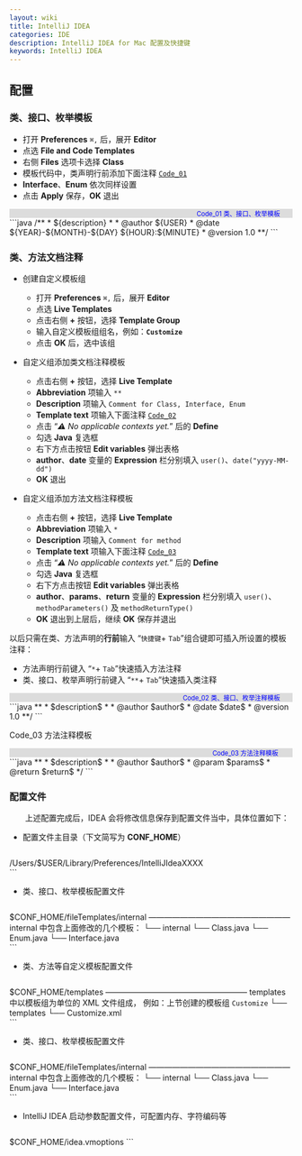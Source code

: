 ```yaml
---
layout: wiki
title: IntelliJ IDEA
categories: IDE
description: IntelliJ IDEA for Mac 配置及快捷键
keywords: IntelliJ IDEA
---
```


## 配置
### 类、接口、枚举模板
* 打开 **Preferences** `⌘,` 后，展开 **Editor**
* 点选 **File and Code Templates**
* 右侧 **Files** 选项卡选择 **Class**
* 模板代码中，类声明行前添加下面注释 [`Code_01`](#code_01)
*  **Interface**、**Enum** 依次同样设置
* 点击 **Apply** 保存，**OK** 退出
  
<div id="code_01" style="font-size: 0.8em;color: blue;text-align: right;background-color: rgb(220,220,220);">Code_01 类、接口、枚举模板&emsp;&emsp;</div>
```java
/**
 * ${description}
 *
 * @author ${USER}
 * @date ${YEAR}-${MONTH}-${DAY} ${HOUR}:${MINUTE}
 * @version 1.0
 **/
```
  

###  类、方法文档注释

* 创建自定义模板组
	* 打开 **Preferences** `⌘,` 后，展开 **Editor**
	* 点选 **Live Templates**
	* 点击右侧 **+** 按钮，选择 **Template Group**
	* 输入自定义模板组组名，例如：**`Customize`**
	* 点击 **OK** 后，选中该组

* 自定义组添加类文档注释模板
	* 点击右侧 **+** 按钮，选择 **Live Template**
	* **Abbreviation** 项输入 `**`
	* **Description** 项输入 `Comment for Class, Interface, Enum`
	* **Template text** 项输入下面注释 [`Code_02`](#code_02)
	* 点击 “*⚠️ No applicable contexts yet.*” 后的 **Define**
	* 勾选 **Java** 复选框
	* 右下方点击按钮 **Edit variables** 弹出表格
	* **author**、**date** 变量的 **Expression** 栏分别填入 `user()`、`date("yyyy-MM-dd")`
	* **OK** 退出
* 自定义组添加方法文档注释模板
	* 点击右侧 **+** 按钮，选择 **Live Template**
	* **Abbreviation** 项输入 `*`
	* **Description** 项输入 `Comment for method`
	* **Template text** 项输入下面注释 [`Code_03`](#code_03)
	* 点击 “*⚠️ No applicable contexts yet.*” 后的 **Define**
	* 勾选 **Java** 复选框
	* 右下方点击按钮 **Edit variables** 弹出表格
	* **author**、**params**、**return** 变量的 **Expression** 栏分别填入 `user()`、`methodParameters()` 及 `methodReturnType()`
	* **OK** 退出到上层后，继续 **OK** 保存并退出
 
以后只需在类、方法声明的**行前**输入 “`快捷键`+ `Tab`”组合键即可插入所设置的模板注释：  

* 方法声明行前键入 “`*`+ `Tab`”快速插入方法注释
* 类、接口、枚举声明行前键入 “`**`+ `Tab`”快速插入类注释
 
<div id="code_02" style="font-size: 0.8em;color: blue;text-align: right;background-color: rgb(220,220,220);">Code_02 类、接口、枚举注释模板&emsp;&emsp;</div>
```java
**
 * $description$
 *
 * @author $author$
 * @date $date$
 * @version 1.0
 **/
```

Code_03 方法注释模板 
<div id="code_03" style="font-size: 0.8em;color: blue;text-align: right;background-color: rgb(220,220,220);">Code_03 方法注释模板 &emsp;&emsp;</div>
```java
** 
 * $description$
 * 
 * @author $author$       
 * @param $params$ 
 * @return $return$
 */
 ```
 
###  配置文件
&emsp;&emsp;上述配置完成后，IDEA 会将修改信息保存到配置文件当中，具体位置如下：  
  
* 配置文件主目录（下文简写为 **CONF_HOME**）  
	
	```
/Users/$USER/Library/Preferences/IntelliJIdeaXXXX  
	```

* 类、接口、枚举模板配置文件  
	
	```
$CONF_HOME/fileTemplates/internal
——————————————————
internal 中包含上面修改的几个模板：
└── internal
      └── Class.java
      └── Enum.java
      └── Interface.java  
	```
	
* 类、方法等自定义模板配置文件  
	
	```
$CONF_HOME/templates
——————————————————
templates 中以模板组为单位的 XML 文件组成，
例如：上节创建的模板组 `Customize`
└── templates
      └── Customize.xml  
	```
	

* 类、接口、枚举模板配置文件  
	
	```
$CONF_HOME/fileTemplates/internal
——————————————————
internal 中包含上面修改的几个模板：
└── internal
      └── Class.java
      └── Enum.java
      └── Interface.java  
	```
	
* IntelliJ IDEA 启动参数配置文件，可配置内存、字符编码等  
	
	```
$CONF_HOME/idea.vmoptions 
	```
